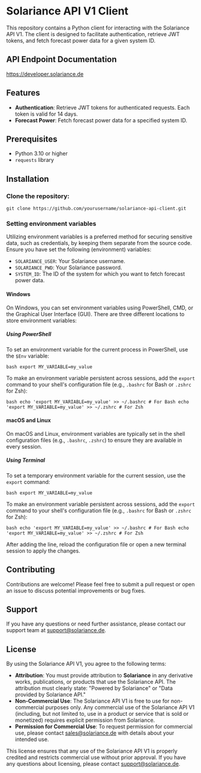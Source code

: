 # Solariance API V1 Client

This repository contains a Python client for interacting with the Solariance API V1. The client is designed to facilitate authentication, retrieve JWT tokens, and fetch forecast power data for a given system ID.

## API Endpoint Documentation
https://developer.solariance.de

## Features

- **Authentication**: Retrieve JWT tokens for authenticated requests. Each token is valid for 14 days.
- **Forecast Power**: Fetch forecast power data for a specified system ID.

## Prerequisites

- Python 3.10 or higher
- `requests` library

## Installation

### Clone the repository: 
```
git clone https://github.com/yourusername/solariance-api-client.git
```

### Setting environment variables

Utilizing environment variables is a preferred method for securing sensitive data, such as credentials, by keeping them separate from the source code.
Ensure you have set the following (environment) variables:

- `SOLARIANCE_USER`: Your Solariance username.
- `SOLARIANCE_PWD`: Your Solariance password.
- `SYSTEM_ID`: The ID of the system for which you want to fetch forecast power data.

#### Windows

On Windows, you can set environment variables using PowerShell, CMD, or the Graphical User Interface (GUI). There are three different locations to store environment variables:

##### Using PowerShell

To set an environment variable for the current process in PowerShell, use the `$Env` variable:
```
bash export MY_VARIABLE=my_value
```
To make an environment variable persistent across sessions, add the `export` command to your shell's configuration file (e.g., `.bashrc` for Bash or `.zshrc` for Zsh):
```
bash echo 'export MY_VARIABLE=my_value' >> ~/.bashrc # For Bash echo 'export MY_VARIABLE=my_value' >> ~/.zshrc # For Zsh
```

#### macOS and Linux

On macOS and Linux, environment variables are typically set in the shell configuration files (e.g., `.bashrc`, `.zshrc`) to ensure they are available in every session.

##### Using Terminal

To set a temporary environment variable for the current session, use the `export` command:
```
bash export MY_VARIABLE=my_value
```
To make an environment variable persistent across sessions, add the `export` command to your shell's configuration file (e.g., `.bashrc` for Bash or `.zshrc` for Zsh):
```
bash echo 'export MY_VARIABLE=my_value' >> ~/.bashrc # For Bash echo 'export MY_VARIABLE=my_value' >> ~/.zshrc # For Zsh
```

After adding the line, reload the configuration file or open a new terminal session to apply the changes.

## Contributing

Contributions are welcome! Please feel free to submit a pull request or open an issue to discuss potential improvements or bug fixes.

## Support

If you have any questions or need further assistance, please contact our support team at support@solariance.de.

## License

By using the Solariance API V1, you agree to the following terms:

- **Attribution**: You must provide attribution to **Solariance** in any derivative works, publications, or products that use the Solariance API. The attribution must clearly state: "Powered by Solariance" or "Data provided by Solariance API."
- **Non-Commercial Use**: The Solariance API V1 is free to use for non-commercial purposes only. Any commercial use of the Solariance API V1 (including, but not limited to, use in a product or service that is sold or monetized) requires explicit permission from Solariance.
- **Permission for Commercial Use**: To request permission for commercial use, please contact [sales@solariance.de](mailto:sales@solariance.de) with details about your intended use.

This license ensures that any use of the Solariance API V1 is properly credited and restricts commercial use without prior approval. If you have any questions about licensing, please contact [support@solariance.de](mailto:support@solariance.de).
